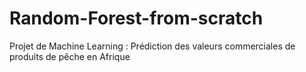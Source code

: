 # Random-Forest-from-scratch
Projet de Machine Learning : Prédiction des valeurs commerciales de produits de pêche en Afrique
